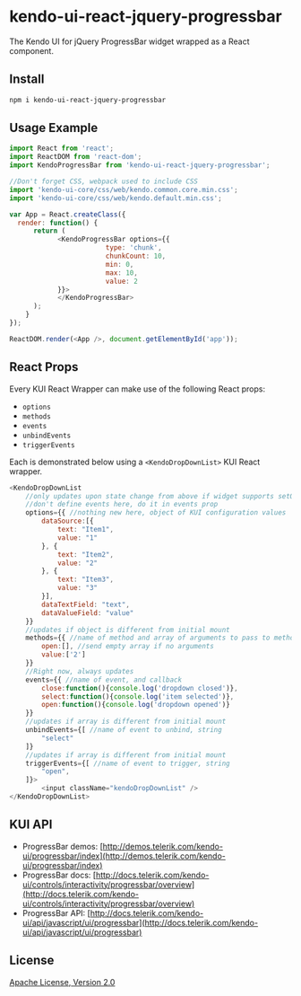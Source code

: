 # kendo-ui-react-jquery-progressbar

The Kendo UI for jQuery ProgressBar widget wrapped as a React component.

## Install

```bash
npm i kendo-ui-react-jquery-progressbar
```

## Usage Example

```javascript
import React from 'react';
import ReactDOM from 'react-dom';
import KendoProgressBar from 'kendo-ui-react-jquery-progressbar';

//Don't forget CSS, webpack used to include CSS
import 'kendo-ui-core/css/web/kendo.common.core.min.css';
import 'kendo-ui-core/css/web/kendo.default.min.css';

var App = React.createClass({
  render: function() {
	  return (
			<KendoProgressBar options={{
						type: 'chunk',
						chunkCount: 10,
						min: 0,
						max: 10,
						value: 2
			}}>
			</KendoProgressBar>
	  );
	}
});

ReactDOM.render(<App />, document.getElementById('app'));
```

## React Props

Every KUI React Wrapper can make use of the following React props:

* `options`
* `methods`
* `events`
* `unbindEvents`
* `triggerEvents`

Each is demonstrated below using a `<KendoDropDownList>` KUI React wrapper.

```javascript
<KendoDropDownList
	//only updates upon state change from above if widget supports setOptions()
	//don't define events here, do it in events prop
	options={{ //nothing new here, object of KUI configuration values
		dataSource:[{
			text: "Item1",
			value: "1"
		}, {
			text: "Item2",
			value: "2"
		}, {
			text: "Item3",
			value: "3"
		}],
		dataTextField: "text",
		dataValueField: "value"
	}}
	//updates if object is different from initial mount
	methods={{ //name of method and array of arguments to pass to method
		open:[], //send empty array if no arguments
		value:['2']
	}}
	//Right now, always updates
	events={{ //name of event, and callback
		close:function(){console.log('dropdown closed')},
		select:function(){console.log('item selected')},
		open:function(){console.log('dropdown opened')}
	}}
	//updates if array is different from initial mount
	unbindEvents={[ //name of event to unbind, string
		"select"
	]}
	//updates if array is different from initial mount
	triggerEvents={[ //name of event to trigger, string
		"open",
	]}>
		<input className="kendoDropDownList" />
</KendoDropDownList>
```

## KUI API

* ProgressBar demos: [http://demos.telerik.com/kendo-ui/progressbar/index](http://demos.telerik.com/kendo-ui/progressbar/index)
* ProgressBar docs: [http://docs.telerik.com/kendo-ui/controls/interactivity/progressbar/overview](http://docs.telerik.com/kendo-ui/controls/interactivity/progressbar/overview)
* ProgressBar API: [http://docs.telerik.com/kendo-ui/api/javascript/ui/progressbar](http://docs.telerik.com/kendo-ui/api/javascript/ui/progressbar)

## License

[Apache License, Version 2.0](http://www.apache.org/licenses/LICENSE-2.0)

